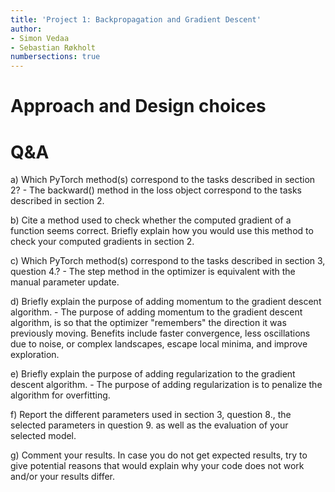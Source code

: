 ```yaml
---
title: 'Project 1: Backpropagation and Gradient Descent'
author:
- Simon Vedaa
- Sebastian Røkholt
numbersections: true
---
```


# Approach and Design choices

# Q&A

a) Which PyTorch method(s) correspond to the tasks described in section 2?
    - The backward() method in the loss object correspond to the tasks described in section 2.

b) Cite a method used to check whether the computed gradient of a function seems correct.
    Briefly explain how you would use this method to check your computed gradients in
    section 2.

c) Which PyTorch method(s) correspond to the tasks described in section 3, question 4.?
    - The step method in the optimizer is equivalent with the manual parameter update.

d) Briefly explain the purpose of adding momentum to the gradient descent algorithm.
    - The purpose of adding momentum to the gradient descent algorithm, is so that the optimizer
        "remembers" the direction it was previously moving. Benefits include faster convergence,
        less oscillations due to noise, or complex landscapes, escape local minima, and improve 
        exploration.

e) Briefly explain the purpose of adding regularization to the gradient descent algorithm.
    - The purpose of adding regularization is to penalize the algorithm for overfitting.

f) Report the different parameters used in section 3, question 8., the selected parameters in
    question 9. as well as the evaluation of your selected model.

g) Comment your results. In case you do not get expected results, try to give potential
    reasons that would explain why your code does not work and/or your results differ. 
